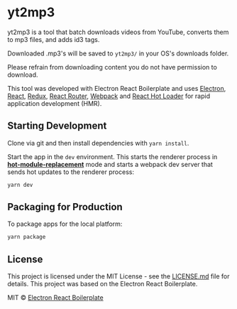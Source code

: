 # yt2mp3

yt2mp3 is a tool that batch downloads videos from YouTube, converts them to mp3 files, and adds id3 tags.

Downloaded .mp3's will be saved to `yt2mp3/` in your OS's downloads folder.

Please refrain from downloading content you do not have permission to download.

<p>
  This tool was developed with Electron React Boilerplate and uses <a href="https://electron.atom.io/">Electron</a>, <a href="https://facebook.github.io/react/">React</a>, <a href="https://github.com/reactjs/redux">Redux</a>, <a href="https://github.com/reactjs/react-router">React Router</a>, <a href="https://webpack.github.io/docs/">Webpack</a> and <a href="https://github.com/gaearon/react-hot-loader">React Hot Loader</a> for rapid application development (HMR).
</p>

## Starting Development

Clone via git and then install dependencies with `yarn install`.

Start the app in the `dev` environment. This starts the renderer process in [**hot-module-replacement**](https://webpack.js.org/guides/hmr-react/) mode and starts a webpack dev server that sends hot updates to the renderer process:

```bash
yarn dev
```

## Packaging for Production

To package apps for the local platform:

```bash
yarn package
```

## License

This project is licensed under the MIT License - see the [LICENSE.md](LICENSE.md) file for details. This project was
based on the Electron React Boilerplate.

MIT © [Electron React Boilerplate](https://github.com/electron-react-boilerplate)
